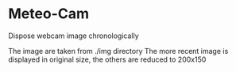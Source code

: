 # Meteo-Cam
Dispose webcam image  chronologically

The image are taken from ./img directory
The more recent image is displayed in original size, the others are reduced to 200x150
